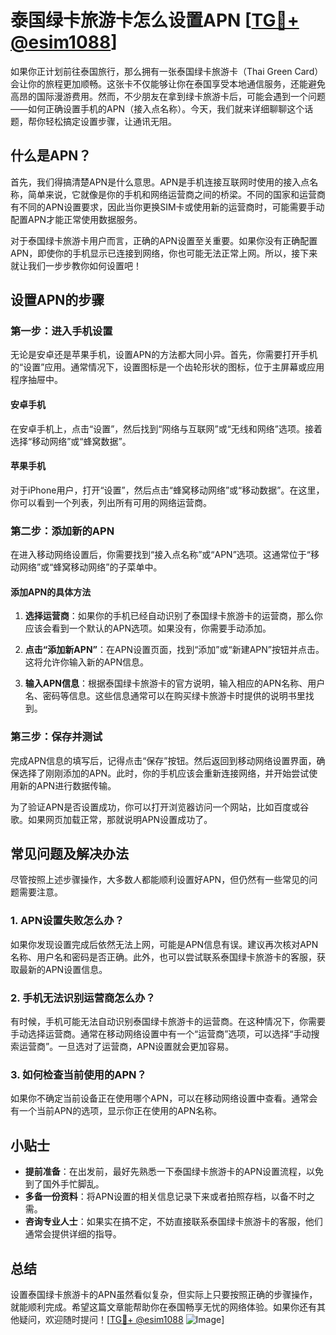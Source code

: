 # 泰国绿卡旅游卡怎么设置APN [[TG💪+ @esim1088](https://t.me/s/esim1088)]

如果你正计划前往泰国旅行，那么拥有一张泰国绿卡旅游卡（Thai Green Card）会让你的旅程更加顺畅。这张卡不仅能够让你在泰国享受本地通信服务，还能避免高昂的国际漫游费用。然而，不少朋友在拿到绿卡旅游卡后，可能会遇到一个问题——如何正确设置手机的APN（接入点名称）。今天，我们就来详细聊聊这个话题，帮你轻松搞定设置步骤，让通讯无阻。

## 什么是APN？

首先，我们得搞清楚APN是什么意思。APN是手机连接互联网时使用的接入点名称，简单来说，它就像是你的手机和网络运营商之间的桥梁。不同的国家和运营商有不同的APN设置要求，因此当你更换SIM卡或使用新的运营商时，可能需要手动配置APN才能正常使用数据服务。

对于泰国绿卡旅游卡用户而言，正确的APN设置至关重要。如果你没有正确配置APN，即使你的手机显示已连接到网络，你也可能无法正常上网。所以，接下来就让我们一步步教你如何设置吧！

## 设置APN的步骤

### 第一步：进入手机设置

无论是安卓还是苹果手机，设置APN的方法都大同小异。首先，你需要打开手机的“设置”应用。通常情况下，设置图标是一个齿轮形状的图标，位于主屏幕或应用程序抽屉中。

#### 安卓手机

在安卓手机上，点击“设置”，然后找到“网络与互联网”或“无线和网络”选项。接着选择“移动网络”或“蜂窝数据”。

#### 苹果手机

对于iPhone用户，打开“设置”，然后点击“蜂窝移动网络”或“移动数据”。在这里，你可以看到一个列表，列出所有可用的网络运营商。

### 第二步：添加新的APN

在进入移动网络设置后，你需要找到“接入点名称”或“APN”选项。这通常位于“移动网络”或“蜂窝移动网络”的子菜单中。

#### 添加APN的具体方法

1. **选择运营商**：如果你的手机已经自动识别了泰国绿卡旅游卡的运营商，那么你应该会看到一个默认的APN选项。如果没有，你需要手动添加。
   
2. **点击“添加新APN”**：在APN设置页面，找到“添加”或“新建APN”按钮并点击。这将允许你输入新的APN信息。

3. **输入APN信息**：根据泰国绿卡旅游卡的官方说明，输入相应的APN名称、用户名、密码等信息。这些信息通常可以在购买绿卡旅游卡时提供的说明书里找到。

### 第三步：保存并测试

完成APN信息的填写后，记得点击“保存”按钮。然后返回到移动网络设置界面，确保选择了刚刚添加的APN。此时，你的手机应该会重新连接网络，并开始尝试使用新的APN进行数据传输。

为了验证APN是否设置成功，你可以打开浏览器访问一个网站，比如百度或谷歌。如果网页加载正常，那就说明APN设置成功了。

## 常见问题及解决办法

尽管按照上述步骤操作，大多数人都能顺利设置好APN，但仍然有一些常见的问题需要注意。

### 1. APN设置失败怎么办？

如果你发现设置完成后依然无法上网，可能是APN信息有误。建议再次核对APN名称、用户名和密码是否正确。此外，也可以尝试联系泰国绿卡旅游卡的客服，获取最新的APN设置信息。

### 2. 手机无法识别运营商怎么办？

有时候，手机可能无法自动识别泰国绿卡旅游卡的运营商。在这种情况下，你需要手动选择运营商。通常在移动网络设置中有一个“运营商”选项，可以选择“手动搜索运营商”。一旦选对了运营商，APN设置就会更加容易。

### 3. 如何检查当前使用的APN？

如果你不确定当前设备正在使用哪个APN，可以在移动网络设置中查看。通常会有一个当前APN的选项，显示你正在使用的APN名称。

## 小贴士

- **提前准备**：在出发前，最好先熟悉一下泰国绿卡旅游卡的APN设置流程，以免到了国外手忙脚乱。
- **多备一份资料**：将APN设置的相关信息记录下来或者拍照存档，以备不时之需。
- **咨询专业人士**：如果实在搞不定，不妨直接联系泰国绿卡旅游卡的客服，他们通常会提供详细的指导。

## 总结

设置泰国绿卡旅游卡的APN虽然看似复杂，但实际上只要按照正确的步骤操作，就能顺利完成。希望这篇文章能帮助你在泰国畅享无忧的网络体验。如果你还有其他疑问，欢迎随时提问！[[TG💪+ @esim1088](https://t.me/s/esim1088) ![Image](https://i.postimg.cc/4NQfJmqS/Snipaste-2025-05-13-00-14-12.png)]